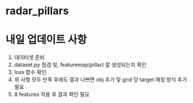 # radar_pillars
# 내일 업데이트 사항

1. 데이터셋 준비
2. dataset.py 점검 및, featuremap(pillar) 잘 생성되는지 확인
3. loss 함수 확인
4. 위 사항 모두 만족 후에도 결과 나쁘면 obj 추가 및 grid 당 target 매칭 방식 추가 필요
5. 8 features 적용 후 결과 확인 필요

